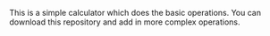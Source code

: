 This is a simple calculator which does the basic operations. 
You can download this repository and add in more complex operations. 